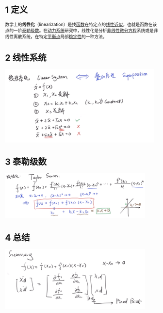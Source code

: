 # 1 定义

数学上的**线性化**（linearization）是找[函数](https://zh.wikipedia.org/wiki/函数)在特定点的[线性近似](https://zh.wikipedia.org/wiki/线性近似)，也就是函数在该点的一阶[泰勒级数](https://zh.wikipedia.org/wiki/泰勒级数)。在[动力系统](https://zh.wikipedia.org/wiki/动力系统)研究中，线性化是分析[非线性](https://zh.wikipedia.org/wiki/非線性系統)[微分方程](https://zh.wikipedia.org/wiki/微分方程)系统或是非线性离散系统，在特定[平衡点](https://zh.wikipedia.org/wiki/平衡点)局部[稳定性](https://zh.wikipedia.org/wiki/穩定性理論)的一种方法。



# 2 线性系统

<img src="线性化.images/image-20200419115526731.png" alt="image-20200419115526731" style="zoom:48%;" />



# 3 泰勒级数

<img src="线性化.images/image-20200419115832811.png" alt="image-20200419115832811" style="zoom:45%;" />



# 4 总结

<img src="线性化.images/image-20200419121346318.png" alt="image-20200419121346318" style="zoom:45%;" />
